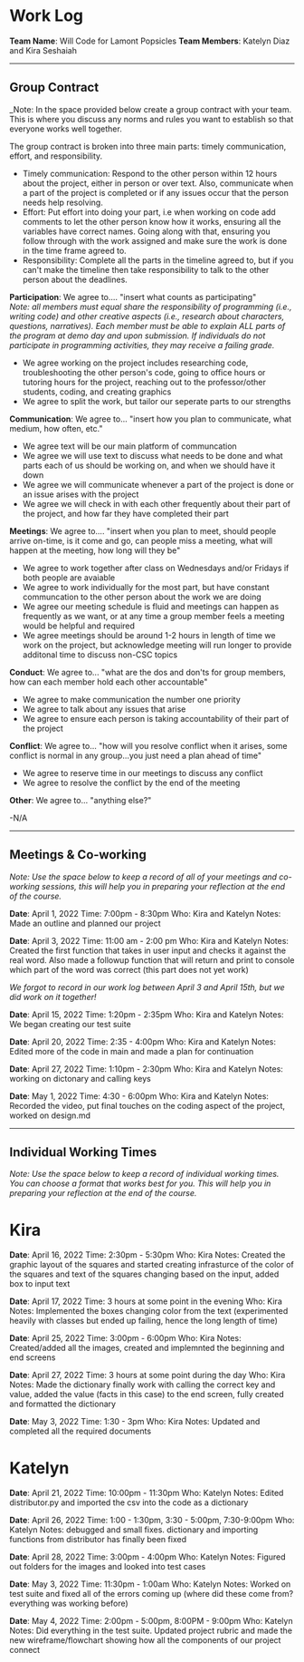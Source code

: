 # Work Log
**Team Name**: Will Code for Lamont Popsicles
**Team Members**: Katelyn Diaz and Kira Seshaiah

---
## Group Contract
_Note: In the space provided below create a group contract with your team. This is where you discuss any norms and rules you want to establish so that everyone works well together.

The group contract is broken into three main parts: timely communication, effort, and responsibility. 
- Timely communication: Respond to the other person within 12 hours about the project, either in person or over text. Also, communicate when a part of the project is completed or if any issues occur that the person needs help resolving. 
- Effort: Put effort into doing your part, i.e when working on code add comments to let the other person know how it works, ensuring all the variables have correct names. Going along with that, ensuring you follow through with the work assigned and make sure the work is done in the time frame agreed to. 
- Responsibility: Complete all the parts in the timeline agreed to, but if you can't make the timeline then take responsibility to talk to the other person about the deadlines. 

**Participation**: We agree to.... "insert what counts as participating"  
_Note: all members must equal share the responsibility of programming (i.e., writing code) and other creative aspects (i.e., research about characters, questions, narratives). Each member must be able to explain ALL parts of the program at demo day and upon submission. If individuals do not participate in programming activities, they may receive a failing grade._

- We agree working on the project includes researching code, troubleshooting the other person's code, going to office hours or tutoring hours for the project, reaching out to the professor/other students, coding, and creating graphics
- We agree to split the work, but tailor our seperate parts to our strengths
  
**Communication**: We agree to...  "insert how you plan to communicate, what medium, how often, etc."

- We agree text will be our main platform of communcation
- We agree we will use text to discuss what needs to be done and what parts each of us should be working on, and when we should have it down
- We agree we will communicate whenever a part of the project is done or an issue arises with the project
- We agree we will check in with each other frequently about their part of the project, and how far they have completed their part

**Meetings**: We agree to....    "insert when you plan to meet, should people arrive on-time, is it come and go, can people miss a meeting, what will happen at the meeting, how long will they be"

- We agree to work together after class on Wednesdays and/or Fridays if both people are avaiable
- We agree to work individually for the most part, but have constant communcation to the other person about the work we are doing
- We agree our meeting schedule is fluid and meetings can happen as frequently as we want, or at any time a group member feels a meeting would be helpful and required
- We agree meetings should be around 1-2 hours in length of time we work on the project, but acknowledge meeting will run longer to provide additonal time to discuss non-CSC topics

**Conduct**: We agree to...     "what are the dos and don'ts for group members, how can each member hold each other accountable"

- We agree to make communication the number one priority
- We agree to talk about any issues that arise
- We agree to ensure each person is taking accountability of their part of the project


**Conflict**: We agree to...    "how will you resolve conflict when it arises, some conflict is normal in any group...you just need a plan ahead of time"

- We agree to reserve time in our meetings to discuss any conflict
- We agree to resolve the conflict by the end of the meeting

**Other**: We agree to...    "anything else?"

-N/A

---

## Meetings & Co-working 
_Note: Use the space below to keep a record of all of your meetings and co-working sessions, this will help you in preparing your reflection at the end of the course._

**Date**: April 1, 2022 
Time:  7:00pm - 8:30pm
Who:  Kira and Katelyn
Notes: Made an outline and planned our project

**Date**:  April 3, 2022
Time:  11:00 am - 2:00 pm
Who:  Kira and Katelyn
Notes:  Created the first function that takes in user input and checks it against the real word. Also made a followup function that will return and print to console which part of the word was correct (this part does not yet work)

*We forgot to record in our work log between April 3 and April 15th, but we did work on it together!*

**Date**:  April 15, 2022
Time:  1:20pm - 2:35pm
Who: Kira and Katelyn 
Notes:  We began creating our test suite

**Date**:  April 20, 2022
Time:  2:35 - 4:00pm
Who:  Kira and Katelyn
Notes:  Edited more of the code in main and made a plan for continuation

**Date**:  April 27, 2022
Time:  1:10pm - 2:30pm
Who: Kira and Katelyn 
Notes: working on dictonary and calling keys

**Date**:  May 1, 2022
Time:  4:30 - 6:00pm
Who:  Kira and Katelyn
Notes: Recorded the video, put final touches on the coding aspect of the project, worked on design.md 

---

## Individual Working Times
_Note: Use the space below to keep a record of individual working times. You can choose a format that works best for you. This will help you in preparing your reflection at the end of the course._

# Kira
**Date**:  April 16, 2022
Time:  2:30pm - 5:30pm
Who: Kira 
Notes: Created the graphic layout of the squares and started creating infrasturce of the color of the squares and text of the squares changing based on the input, added box to input text

**Date**:  April 17, 2022
Time: 3 hours at some point in the evening
Who: Kira 
Notes: Implemented the boxes changing color from the text (experimented heavily with classes but ended up failing, hence the long length of time)

**Date**:  April 25, 2022
Time:  3:00pm - 6:00pm
Who: Kira 
Notes:  Created/added all the images, created and implemnted the beginning and end screens 

**Date**:  April 27, 2022
Time:  3 hours at some point during the day
Who: Kira 
Notes: Made the dictionary finally work with calling the correct key and value, added the value (facts in this case) to the end screen, fully created and formatted the dictionary

**Date**: May 3, 2022
Time:  1:30 - 3pm
Who: Kira 
Notes: Updated and completed all the required documents


# Katelyn
**Date**:  April 21, 2022
Time:  10:00pm - 11:30pm
Who: Katelyn 
Notes:  Edited distributor.py and imported the csv into the code as a dictionary 

**Date**:  April 26, 2022
Time: 1:00 - 1:30pm, 3:30 - 5:00pm, 7:30-9:00pm
Who: Katelyn
Notes: debugged and small fixes. dictionary and importing functions from distributor has finally been fixed

**Date**:  April 28, 2022
Time: 3:00pm - 4:00pm
Who: Katelyn
Notes: Figured out folders for the images and looked into test cases

**Date**:  May 3, 2022
Time: 11:30pm - 1:00am
Who: Katelyn
Notes: Worked on test suite and fixed all of the errors coming up (where did these come from? everything was working before)

**Date**:  May 4, 2022
Time: 2:00pm - 5:00pm, 8:00PM - 9:00pm
Who: Katelyn
Notes: Did everything in the test suite. Updated project rubric and made the new wireframe/flowchart showing how all the components of our project connect
